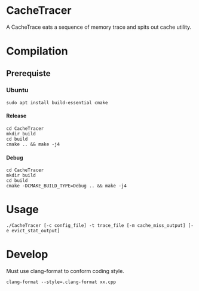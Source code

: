 # CacheTracer
A CacheTrace eats a sequence of memory trace and spits out cache utility.

# Compilation
## Prerequiste
### Ubuntu
```
sudo apt install build-essential cmake
```

#### Release
```
cd CacheTracer
mkdir build
cd build
cmake .. && make -j4
```

#### Debug
```
cd CacheTracer
mkdir build
cd build
cmake -DCMAKE_BUILD_TYPE=Debug .. && make -j4
```

# Usage
```
./CacheTracer [-c config_file] -t trace_file [-m cache_miss_output] [-e evict_stat_output]
```

# Develop
Must use clang-format to conform coding style.
```
clang-format --style=.clang-format xx.cpp
```